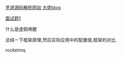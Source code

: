 [芋道源码解析网站](https://www.iocoder.cn/)
[大佬blog](https://blog.csdn.net/qq_19414183?type=blog)

[面试题1](https://mp.weixin.qq.com/s/A2EWJDUhNZjERVd-UCg-Eg)

什么是虚假唤醒

总结一下框架原理,然后实际应用中的配置值,框架的对比.


rocketmq








